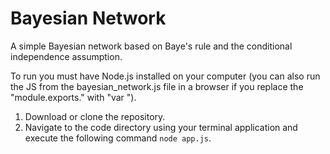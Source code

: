 # Bayesian Network

A simple Bayesian network based on Baye's rule and the conditional independence assumption.

To run you must have Node.js installed on your computer (you can also run the JS from the bayesian_network.js file in a browser if you
replace the "module.exports." with "var ").

1. Download or clone the repository.
2. Navigate to the code directory using your terminal application and execute the following command `node app.js`.
